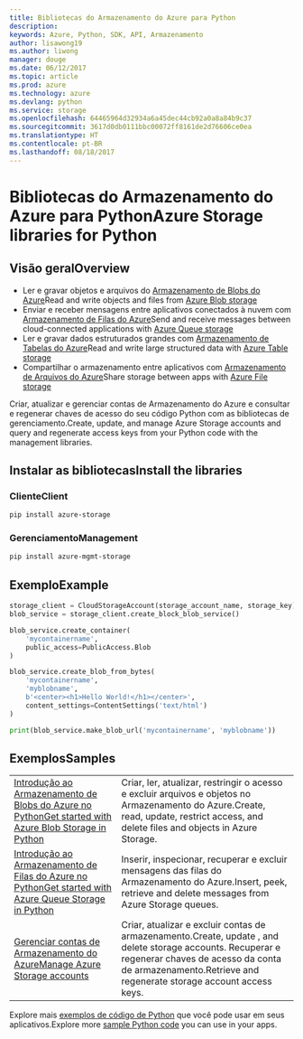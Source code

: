 ```yaml
---
title: Bibliotecas do Armazenamento do Azure para Python
description: 
keywords: Azure, Python, SDK, API, Armazenamento
author: lisawong19
ms.author: liwong
manager: douge
ms.date: 06/12/2017
ms.topic: article
ms.prod: azure
ms.technology: azure
ms.devlang: python
ms.service: storage
ms.openlocfilehash: 64465964d32934a6a45dec44cb92a0a8a84b9c37
ms.sourcegitcommit: 3617d0db0111bbc00072ff8161de2d76606ce0ea
ms.translationtype: HT
ms.contentlocale: pt-BR
ms.lasthandoff: 08/18/2017
---
```

# <a name="azure-storage-libraries-for-python"></a><span data-ttu-id="0e085-103">Bibliotecas do Armazenamento do Azure para Python</span><span class="sxs-lookup"><span data-stu-id="0e085-103">Azure Storage libraries for Python</span></span>

## <a name="overview"></a><span data-ttu-id="0e085-104">Visão geral</span><span class="sxs-lookup"><span data-stu-id="0e085-104">Overview</span></span>
- <span data-ttu-id="0e085-105">Ler e gravar objetos e arquivos do [Armazenamento de Blobs do Azure](https://docs.microsoft.com/en-us/azure/storage/storage-python-how-to-use-blob-storage)</span><span class="sxs-lookup"><span data-stu-id="0e085-105">Read and write objects and files from [Azure Blob storage](https://docs.microsoft.com/en-us/azure/storage/storage-python-how-to-use-blob-storage)</span></span>
- <span data-ttu-id="0e085-106">Enviar e receber mensagens entre aplicativos conectados à nuvem com [Armazenamento de Filas do Azure](https://docs.microsoft.com/azure/storage/storage-python-how-to-use-queue-storage)</span><span class="sxs-lookup"><span data-stu-id="0e085-106">Send and receive messages between cloud-connected applications with [Azure Queue storage](https://docs.microsoft.com/azure/storage/storage-python-how-to-use-queue-storage)</span></span>
- <span data-ttu-id="0e085-107">Ler e gravar dados estruturados grandes com [Armazenamento de Tabelas do Azure](https://docs.microsoft.com/azure/storage/storage-python-how-to-use-table-storage)</span><span class="sxs-lookup"><span data-stu-id="0e085-107">Read and write large structured data with [Azure Table storage](https://docs.microsoft.com/azure/storage/storage-python-how-to-use-table-storage)</span></span> 
- <span data-ttu-id="0e085-108">Compartilhar o armazenamento entre aplicativos com [Armazenamento de Arquivos do Azure](https://docs.microsoft.com/azure/storage/storage-python-how-to-use-file-storage)</span><span class="sxs-lookup"><span data-stu-id="0e085-108">Share storage between apps with [Azure File storage](https://docs.microsoft.com/azure/storage/storage-python-how-to-use-file-storage)</span></span>

<span data-ttu-id="0e085-109">Criar, atualizar e gerenciar contas de Armazenamento do Azure e consultar e regenerar chaves de acesso do seu código Python com as bibliotecas de gerenciamento.</span><span class="sxs-lookup"><span data-stu-id="0e085-109">Create, update, and manage Azure Storage accounts and query and regenerate access keys from your Python code with the management libraries.</span></span>

## <a name="install-the-libraries"></a><span data-ttu-id="0e085-110">Instalar as bibliotecas</span><span class="sxs-lookup"><span data-stu-id="0e085-110">Install the libraries</span></span>

### <a name="client"></a><span data-ttu-id="0e085-111">Cliente</span><span class="sxs-lookup"><span data-stu-id="0e085-111">Client</span></span>

```bash
pip install azure-storage
```

### <a name="management"></a><span data-ttu-id="0e085-112">Gerenciamento</span><span class="sxs-lookup"><span data-stu-id="0e085-112">Management</span></span>

```bash
pip install azure-mgmt-storage
```

## <a name="example"></a><span data-ttu-id="0e085-113">Exemplo</span><span class="sxs-lookup"><span data-stu-id="0e085-113">Example</span></span>
```python
storage_client = CloudStorageAccount(storage_account_name, storage_key)
blob_service = storage_client.create_block_blob_service()

blob_service.create_container(
    'mycontainername',
    public_access=PublicAccess.Blob
)

blob_service.create_blob_from_bytes(
    'mycontainername',
    'myblobname',
    b'<center><h1>Hello World!</h1></center>',
    content_settings=ContentSettings('text/html')
)

print(blob_service.make_blob_url('mycontainername', 'myblobname'))
```

## <a name="samples"></a><span data-ttu-id="0e085-114">Exemplos</span><span class="sxs-lookup"><span data-stu-id="0e085-114">Samples</span></span>

| | |
|--|--|
| [<span data-ttu-id="0e085-115">Introdução ao Armazenamento de Blobs do Azure no Python</span><span class="sxs-lookup"><span data-stu-id="0e085-115">Get started with Azure Blob Storage in Python</span></span>](https://azure.microsoft.com/resources/samples/storage-blob-python-getting-started/) | <span data-ttu-id="0e085-116">Criar, ler, atualizar, restringir o acesso e excluir arquivos e objetos no Armazenamento do Azure.</span><span class="sxs-lookup"><span data-stu-id="0e085-116">Create, read, update, restrict access, and delete files and objects in Azure Storage.</span></span> |
| [<span data-ttu-id="0e085-117">Introdução ao Armazenamento de Filas do Azure no Python</span><span class="sxs-lookup"><span data-stu-id="0e085-117">Get started with Azure Queue Storage in Python</span></span>](https://azure.microsoft.com/resources/samples/storage-queue-python-getting-started/) | <span data-ttu-id="0e085-118">Inserir, inspecionar, recuperar e excluir mensagens das filas do Armazenamento do Azure.</span><span class="sxs-lookup"><span data-stu-id="0e085-118">Insert, peek, retrieve and delete messages from Azure Storage queues.</span></span> | 
| [<span data-ttu-id="0e085-119">Gerenciar contas de Armazenamento do Azure</span><span class="sxs-lookup"><span data-stu-id="0e085-119">Manage Azure Storage accounts</span></span>](https://azure.microsoft.com/resources/samples/storage-python-manage) | <span data-ttu-id="0e085-120">Criar, atualizar e excluir contas de armazenamento.</span><span class="sxs-lookup"><span data-stu-id="0e085-120">Create, update , and delete storage accounts.</span></span> <span data-ttu-id="0e085-121">Recuperar e regenerar chaves de acesso da conta de armazenamento.</span><span class="sxs-lookup"><span data-stu-id="0e085-121">Retrieve and regenerate storage account access keys.</span></span>

<span data-ttu-id="0e085-122">Explore mais [exemplos de código de Python](https://azure.microsoft.com/resources/samples/?platform=python) que você pode usar em seus aplicativos.</span><span class="sxs-lookup"><span data-stu-id="0e085-122">Explore more [sample Python code](https://azure.microsoft.com/resources/samples/?platform=python) you can use in your apps.</span></span>